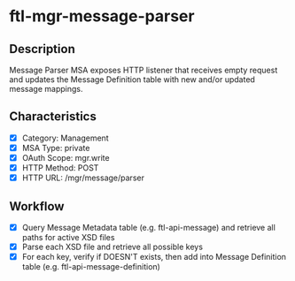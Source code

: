 # ftl-mgr-message-parser

## Description

Message Parser MSA exposes HTTP listener that receives empty request and
updates the Message Definition table with new and/or updated message mappings.

## Characteristics

- [x] Category: Management
- [x] MSA Type: private
- [x] OAuth Scope: mgr.write
- [x] HTTP Method: POST
- [x] HTTP URL: /mgr/message/parser

## Workflow

- [x] Query Message Metadata table (e.g. ftl-api-message) and retrieve all paths for active XSD files
- [x] Parse each XSD file and retrieve all possible keys
- [x] For each key, verify if DOESN'T exists, then add into Message Definition table (e.g. ftl-api-message-definition)
